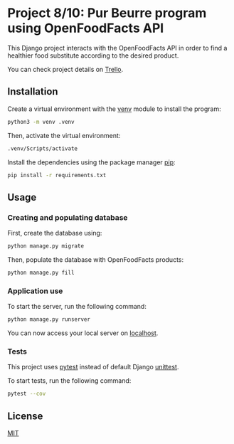 # Project 8/10: Pur Beurre program using OpenFoodFacts API

This Django project interacts with the OpenFoodFacts API in order to find a healthier food substitute according to the desired product.

You can check project details on [Trello](https://trello.com/b/JOw9Eyf6/project-8).

## Installation

Create a virtual environment with the [venv](https://docs.python.org/3/tutorial/venv.html) module to install the program:

```bash
python3 -m venv .venv
```

Then, activate the virtual environment:

```bash
.venv/Scripts/activate
```

Install the dependencies using the package manager [pip](https://pip.pypa.io/en/stable/):

```bash
pip install -r requirements.txt
```

## Usage

### Creating and populating database

First, create the database using:

```bash
python manage.py migrate
```

Then, populate the database with OpenFoodFacts products:

```bash
python manage.py fill
```

### Application use

To start the server, run the following command:

```bash
python manage.py runserver
```

You can now access your local server on [localhost](http://localhost:8000/).

### Tests

This project uses [pytest](https://docs.pytest.org/en/6.2.x/) instead of default Django [unittest](https://docs.djangoproject.com/fr/4.0/topics/testing/overview/).

To start tests, run the following command:

```bash
pytest --cov
```

## License

[MIT](https://www.wikipedia.org/wiki/MIT_License)
